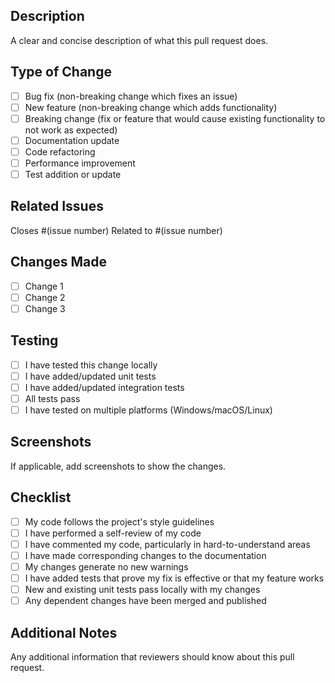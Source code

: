 ## Description
A clear and concise description of what this pull request does.

## Type of Change
- [ ] Bug fix (non-breaking change which fixes an issue)
- [ ] New feature (non-breaking change which adds functionality)
- [ ] Breaking change (fix or feature that would cause existing functionality to not work as expected)
- [ ] Documentation update
- [ ] Code refactoring
- [ ] Performance improvement
- [ ] Test addition or update

## Related Issues
Closes #(issue number)
Related to #(issue number)

## Changes Made
- [ ] Change 1
- [ ] Change 2
- [ ] Change 3

## Testing
- [ ] I have tested this change locally
- [ ] I have added/updated unit tests
- [ ] I have added/updated integration tests
- [ ] All tests pass
- [ ] I have tested on multiple platforms (Windows/macOS/Linux)

## Screenshots
If applicable, add screenshots to show the changes.

## Checklist
- [ ] My code follows the project's style guidelines
- [ ] I have performed a self-review of my code
- [ ] I have commented my code, particularly in hard-to-understand areas
- [ ] I have made corresponding changes to the documentation
- [ ] My changes generate no new warnings
- [ ] I have added tests that prove my fix is effective or that my feature works
- [ ] New and existing unit tests pass locally with my changes
- [ ] Any dependent changes have been merged and published

## Additional Notes
Any additional information that reviewers should know about this pull request. 